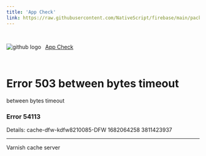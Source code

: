 ```yaml
---
title: 'App Check'
link: https://raw.githubusercontent.com/NativeScript/firebase/main/packages/firebase-app-check/README.md
---
```


<div style="width: 100%; padding: 1.2em 0em">
	<img alt="github logo" src="../assets/images/github/GitHub-Mark-32px.png" style="display: inline; margin: 1em 0.5em 1em 0em">
	<a href="https://github.com/NativeScript/firebase/tree/main/packages/firebase-app-check" target="_blank" noopener>App Check</a>
</div>

<?xml version="1.0" encoding="utf-8"?>
<!DOCTYPE html PUBLIC "-//W3C//DTD XHTML 1.0 Strict//EN"
 "http://www.w3.org/TR/xhtml1/DTD/xhtml1-strict.dtd">
<html>
  <head>
    <title>503 between bytes timeout</title>
  </head>
  <body>
    <h1>Error 503 between bytes timeout</h1>
    <p>between bytes timeout</p>
    <h3>Error 54113</h3>
    <p>Details: cache-dfw-kdfw8210085-DFW 1682064258 3811423937</p>
    <hr>
    <p>Varnish cache server</p>
  </body>
</html>
